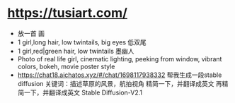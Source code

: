 # https://tusiart.com/

- 放一首  画 
- 1 girl,long hair, low twintails, big eyes 低双尾
- 1 girl,red|green hair, low twintails   墨幽人
- Photo of real life girl, cinematic lighting, peeking from window, vibrant colors, bokeh, movie poster style
- https://chat18.aichatos.xyz/#/chat/1698117938332
    帮我生成一段stable diffusion 关键词：描述草原的风景，航拍视角
    精简一下，并翻译成英文
    再精简一下，并翻译成英文
    Stable Diffusion-V2.1